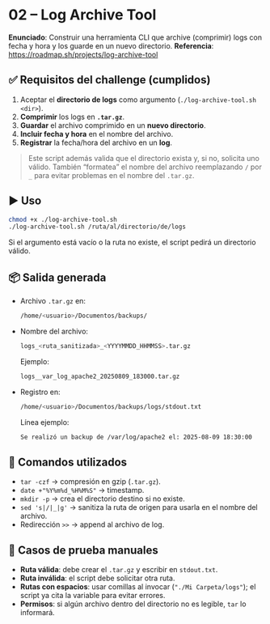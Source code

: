 # 02 – Log Archive Tool

**Enunciado**: Construir una herramienta CLI que archive (comprimir) logs con fecha y hora y los guarde en un nuevo directorio.
 **Referencia**: https://roadmap.sh/projects/log-archive-tool

## ✅ Requisitos del challenge (cumplidos)

1. Aceptar el **directorio de logs** como argumento (`./log-archive-tool.sh <dir>`).
2. **Comprimir** los logs en **`.tar.gz`**.
3. **Guardar** el archivo comprimido en un **nuevo directorio**.
4. **Incluir fecha y hora** en el nombre del archivo.
5. **Registrar** la fecha/hora del archivo en un **log**.

> Este script además valida que el directorio exista y, si no, solicita uno válido. También “formatea” el nombre del archivo reemplazando `/` por `_` para evitar problemas en el nombre del `.tar.gz`.

## ▶️ Uso

```bash
chmod +x ./log-archive-tool.sh
./log-archive-tool.sh /ruta/al/directorio/de/logs
```

Si el argumento está vacío o la ruta no existe, el script pedirá un directorio válido.

## 📦 Salida generada

- Archivo `.tar.gz` en:

  ```bash
  /home/<usuario>/Documentos/backups/
  ```

- Nombre del archivo:

  ```bash
  logs_<ruta_sanitizada>_<YYYYMMDD_HHMMSS>.tar.gz
  ```

  Ejemplo:

  ```bash
  logs__var_log_apache2_20250809_183000.tar.gz
  ```

- Registro en:

  ```bash
  /home/<usuario>/Documentos/backups/logs/stdout.txt
  ```

  Línea ejemplo:

  ```bash
  Se realizó un backup de /var/log/apache2 el: 2025-08-09 18:30:00
  ```

## 🔧 Comandos utilizados

- `tar -czf` → compresión en gzip (`.tar.gz`).
- `date +"%Y%m%d_%H%M%S"` → timestamp.
- `mkdir -p` → crea el directorio destino si no existe.
- `sed 's|/|_|g'` → sanitiza la ruta de origen para usarla en el nombre del archivo.
- Redirección `>>` → append al archivo de log.

## 🧪 Casos de prueba manuales

- **Ruta válida**: debe crear el `.tar.gz` y escribir en `stdout.txt`.
- **Ruta inválida**: el script debe solicitar otra ruta.
- **Rutas con espacios**: usar comillas al invocar (`"./Mi Carpeta/logs"`); el script ya cita la variable para evitar errores.
- **Permisos**: si algún archivo dentro del directorio no es legible, `tar` lo informará.
